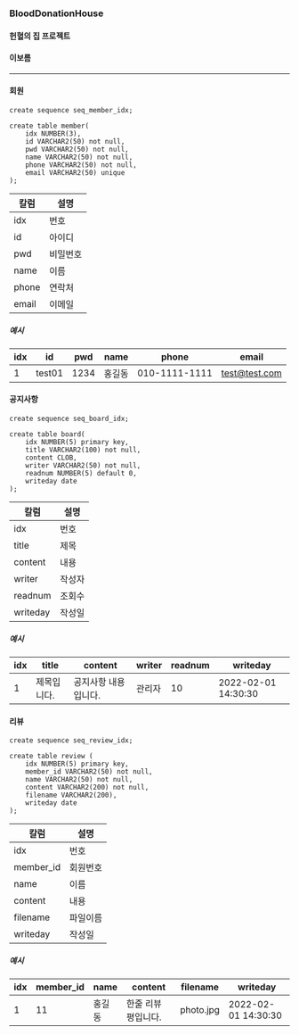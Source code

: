 ### BloodDonationHouse
  #### 헌혈의 집 프로젝트
  #### 이보름
  
***
  
#### 회원
```
create sequence seq_member_idx;

create table member(
	idx NUMBER(3),
	id VARCHAR2(50) not null,
	pwd VARCHAR2(50) not null,
	name VARCHAR2(50) not null,
	phone VARCHAR2(50) not null,
	email VARCHAR2(50) unique
);
```

|칼럼|설명|
|----|----|
|idx|번호|
|id|아이디|
|pwd|비밀번호|
|name|이름|
|phone|연락처|
|email|이메일|

##### 예시
|idx|id|pwd|name|phone|email|
|----|----|----|----|----|----|
|1|test01|1234|홍길동|010-1111-1111|test@test.com|

#### 공지사항
```
create sequence seq_board_idx;

create table board(
	idx NUMBER(5) primary key,
	title VARCHAR2(100) not null,
	content CLOB,
	writer VARCHAR2(50) not null,
	readnum NUMBER(5) default 0,
	writeday date
);
```

|칼럼|설명|
|----|----|
|idx|번호|
|title|제목|
|content|내용|
|writer|작성자|
|readnum|조회수|
|writeday|작성일|

##### 예시
|idx|title|content|writer|readnum|writeday|
|----|----|----|----|----|----|
|1|제목입니다.|공지사항 내용입니다.|관리자|10|2022-02-01 14:30:30|

#### 리뷰
```
create sequence seq_review_idx;

create table review (
	idx NUMBER(5) primary key,
	member_id VARCHAR2(50) not null,
	name VARCHAR2(50) not null,
	content VARCHAR2(200) not null,
	filename VARCHAR2(200),
	writeday date
);
```

|칼럼|설명|
|----|----|
|idx|번호|
|member_id|회원번호|
|name|이름|
|content|내용|
|filename|파일이름|
|writeday|작성일|

##### 예시
|idx|member_id|name|content|filename|writeday|
|----|----|----|----|----|----|
|1|11|홍길동|한줄 리뷰 평입니다.|photo.jpg|2022-02-01 14:30:30|
